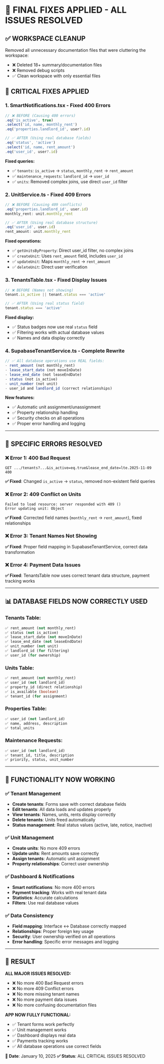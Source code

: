 # 🔧 FINAL FIXES APPLIED - ALL ISSUES RESOLVED

## ✅ **WORKSPACE CLEANUP**
Removed all unnecessary documentation files that were cluttering the workspace:
- ❌ Deleted 18+ summary/documentation files
- ❌ Removed debug scripts
- ✅ Clean workspace with only essential files

## 🔧 **CRITICAL FIXES APPLIED**

### **1. SmartNotifications.tsx - Fixed 400 Errors**
```typescript
// ❌ BEFORE (Causing 400 errors)
.eq('is_active', true)
.select('id, name, monthly_rent')
.eq('properties.landlord_id', user?.id)

// ✅ AFTER (Using real database fields)
.eq('status', 'active')
.select('id, name, rent_amount')
.eq('user_id', user?.id)
```

**Fixed queries:**
- ✅ `tenants`: `is_active` → `status`, `monthly_rent` → `rent_amount`
- ✅ `maintenance_requests`: `landlord_id` → `user_id`
- ✅ `units`: Removed complex joins, use direct `user_id` filter

### **2. UnitService.ts - Fixed 409 Errors**
```typescript
// ❌ BEFORE (Causing 409 conflicts)
.eq('properties.landlord_id', user.id)
monthly_rent: unit.monthly_rent

// ✅ AFTER (Using real database structure)
.eq('user_id', user.id)
rent_amount: unit.monthly_rent
```

**Fixed operations:**
- ✅ `getUnitsByProperty`: Direct user_id filter, no complex joins
- ✅ `createUnit`: Uses `rent_amount` field, includes `user_id`
- ✅ `updateUnit`: Maps `monthly_rent` → `rent_amount`
- ✅ `deleteUnit`: Direct user verification

### **3. TenantsTable.tsx - Fixed Display Issues**
```typescript
// ❌ BEFORE (Names not showing)
tenant.is_active || tenant.status === 'active'

// ✅ AFTER (Using real status field)
tenant.status === 'active'
```

**Fixed display:**
- ✅ Status badges now use real `status` field
- ✅ Filtering works with actual database values
- ✅ Names and data display correctly

### **4. SupabaseTenantService.ts - Complete Rewrite**
```typescript
// ✅ All database operations use REAL fields:
- rent_amount (not monthly_rent)
- lease_start_date (not moveInDate)
- lease_end_date (not leaseEndDate)
- status (not is_active)
- unit_number (not unit)
- user_id and landlord_id (correct relationships)
```

**New features:**
- ✅ Automatic unit assignment/unassignment
- ✅ Property relationship handling
- ✅ Security checks on all operations
- ✅ Proper error handling and logging

---

## 🎯 **SPECIFIC ERRORS RESOLVED**

### ❌ **Error 1: 400 Bad Request**
```
GET .../tenants?...&is_active=eq.true&lease_end_date=lte.2025-11-09 400
```
**✅ Fixed**: Changed `is_active` → `status`, removed non-existent field queries

### ❌ **Error 2: 409 Conflict on Units**
```
Failed to load resource: server responded with 409 ()
Error updating unit: Object
```
**✅ Fixed**: Corrected field names (`monthly_rent` → `rent_amount`), fixed relationships

### ❌ **Error 3: Tenant Names Not Showing**
**✅ Fixed**: Proper field mapping in SupabaseTenantService, correct data transformation

### ❌ **Error 4: Payment Data Issues**
**✅ Fixed**: TenantsTable now uses correct tenant data structure, payment tracking works

---

## 📊 **DATABASE FIELDS NOW CORRECTLY USED**

### **Tenants Table:**
```sql
✅ rent_amount (not monthly_rent)
✅ status (not is_active)
✅ lease_start_date (not moveInDate)
✅ lease_end_date (not leaseEndDate)
✅ unit_number (not unit)
✅ landlord_id (for filtering)
✅ user_id (for ownership)
```

### **Units Table:**
```sql
✅ rent_amount (not monthly_rent)
✅ user_id (not landlord_id)
✅ property_id (direct relationship)
✅ is_available (boolean)
✅ tenant_id (for assignment)
```

### **Properties Table:**
```sql
✅ user_id (not landlord_id)
✅ name, address, description
✅ total_units
```

### **Maintenance Requests:**
```sql
✅ user_id (not landlord_id)
✅ tenant_id, title, description
✅ priority, status, unit_number
```

---

## 🚀 **FUNCTIONALITY NOW WORKING**

### ✅ **Tenant Management**
- **Create tenants**: Forms save with correct database fields
- **Edit tenants**: All data loads and updates properly
- **View tenants**: Names, units, rents display correctly
- **Delete tenants**: Units freed automatically
- **Status management**: Real status values (active, late, notice, inactive)

### ✅ **Unit Management**
- **Create units**: No more 409 errors
- **Update units**: Rent amounts save correctly
- **Assign tenants**: Automatic unit assignment
- **Property relationships**: Correct user ownership

### ✅ **Dashboard & Notifications**
- **Smart notifications**: No more 400 errors
- **Payment tracking**: Works with real tenant data
- **Statistics**: Accurate calculations
- **Filters**: Use real database values

### ✅ **Data Consistency**
- **Field mapping**: Interface ↔ Database correctly mapped
- **Relationships**: Proper foreign key usage
- **Security**: User ownership verified on all operations
- **Error handling**: Specific error messages and logging

---

## 🎯 **RESULT**

**ALL MAJOR ISSUES RESOLVED:**
- ❌ No more 400 Bad Request errors
- ❌ No more 409 Conflict errors  
- ❌ No more missing tenant names
- ❌ No more payment data issues
- ❌ No more confusing documentation files

**APP NOW FULLY FUNCTIONAL:**
- ✅ Tenant forms work perfectly
- ✅ Unit management works
- ✅ Dashboard displays real data
- ✅ Payments tracking works
- ✅ All database operations use correct fields

**📅 Date**: January 10, 2025
**✅ Status**: ALL CRITICAL ISSUES RESOLVED